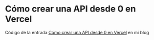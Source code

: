 # Cómo crear una API desde 0 en Vercel

Código de la entrada [Cómo crear una API desde 0 en Vercel](https://blog.dsoto.dev/como-crear-una-api-desde-0-en-vercel) en mi blog
